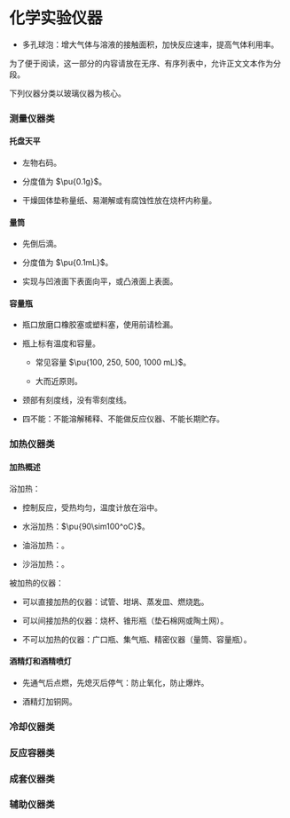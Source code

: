 # 化学实验仪器

- 多孔球泡：增大气体与溶液的接触面积，加快反应速率，提高气体利用率。

为了便于阅读，这一部分的内容请放在无序、有序列表中，允许正文文本作为分段。

下列仪器分类以玻璃仪器为核心。

### 测量仪器类

#### 托盘天平

- 左物右码。

- 分度值为 $\pu{0.1g}$。

- 干燥固体垫称量纸、易潮解或有腐蚀性放在烧杯内称量。

#### 量筒

- 先倒后滴。

- 分度值为 $\pu{0.1mL}$。

- 实现与凹液面下表面向平，或凸液面上表面。

#### 容量瓶

- 瓶口放磨口橡胶塞或塑料塞，使用前请检漏。

- 瓶上标有温度和容量。

    - 常见容量 $\pu{100, 250, 500, 1000 mL}$。

    - 大而近原则。

- 颈部有刻度线，没有零刻度线。

- 四不能：不能溶解稀释、不能做反应仪器、不能长期贮存。

### 加热仪器类

#### 加热概述

浴加热：

- 控制反应，受热均匀，温度计放在浴中。

- 水浴加热：$\pu{90\sim100^oC}$。

- 油浴加热：。

- 沙浴加热：。

被加热的仪器：

- 可以直接加热的仪器：试管、坩埚、蒸发皿、燃烧匙。

- 可以间接加热的仪器：烧杯、锥形瓶（垫石棉网或陶土网）。

- 不可以加热的仪器：广口瓶、集气瓶、精密仪器（量筒、容量瓶）。

#### 酒精灯和酒精喷灯

- 先通气后点燃，先熄灭后停气：防止氧化，防止爆炸。

- 酒精灯加铜网。

### 冷却仪器类

### 反应容器类

### 成套仪器类

### 辅助仪器类
